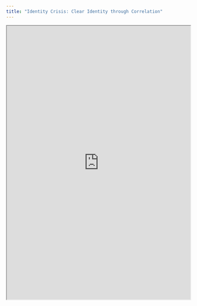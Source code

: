 ```yaml
---
title: "Identity Crisis: Clear Identity through Correlation"
---
```



<iframe height="750" width="100%" src="https://ewelton.github.io/ktest/wiki.html#Identity%20Crisis:%20Clear%20Identity%20through%20Correlation"></iframe>
